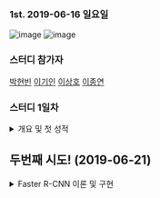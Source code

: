 ﻿### 1st. 2019-06-16 일요일
![image](https://user-images.githubusercontent.com/27988544/59562432-acfffe80-9067-11e9-9166-ef8c9efa5565.png)
![image](https://user-images.githubusercontent.com/27988544/59562425-88a42200-9067-11e9-9ec7-ba637aa48247.png)
  
  ### 스터디 참가자
  <a href="https://github.com/sksms17456">박현빈</a>
  <a href="https://github.com/marco0332">이기인</a>
  <a href="#">이상호</a>
  <a href="https://github.com/stupid07">이종연</a>
  
  ### 스터디 1일차
  <details>
  <summary>개요 및 첫 성적</summary>
  
  <p>
  
  Object Detection은 Bounding Box를 예측하면서 동시에 Box 안의 Object의 class를 예측하는 작업.
  ![fig1_cv_task](https://user-images.githubusercontent.com/27988544/59810455-3d786080-9340-11e9-95b8-04227a0a5de9.png)
  
  따라서 이 문제를 해결하는 접근 방법으로 1-stage와 2-stage로 나뉜다.
  1-stage는 속도면에서 장점을 보이고, 2-stage는 정확도면에서 장점을 보인다.
  ![fig5_2stage](https://user-images.githubusercontent.com/27988544/59810468-4d904000-9340-11e9-9c5b-4959603a54b2.png)
  ![fig6_1stage](https://user-images.githubusercontent.com/27988544/59810475-55e87b00-9340-11e9-9db4-3e64003bd75c.png)
  
  우리는 성능을 높이는 것이 최종 목표지만, 처음부터 구현을 해 보면서 이론을 이해하고 최근 발표된 논문까지 구현해보는 것을 중점적으로 진행할 예정이다.
  ![fig4_paper_trend_2019](https://user-images.githubusercontent.com/27988544/59810507-7d3f4800-9340-11e9-9d5a-59e07fd8fa30.png)
  
  일단 새로운 노트북을 지급 받았으니 Tensorflow를 설치해야 했다.<br>
  <a href="https://pythonkim.tistory.com/137?category=574546">윈도우10 Tensorflow 설치</a>
  
  가상환경 활성화 명령어<br>
  python -m venv tf_1<br>
  cd tf_1<br>
  Scripts\activate.bat<br>
  
  
  ## 첫번째 시도! (2019-06-20)
  ![image](https://user-images.githubusercontent.com/27988544/59836793-24df6900-9387-11e9-8687-f42cc8bfc563.png)
  공부를 좀 더 해야할 듯. 어떻게 하면 성능을 높일 수 있을지, tensorflow로 기본부터 코딩하는 것도 좋을 듯.
  <br>
  
  </p>
  </details>
  
  ## 두번째 시도! (2019-06-21)
  
  <details>
  <summary> Faster R-CNN 이론 및 구현</summary>
  <p>
  
  #### Faster R-CNN 구현해보기
  Object Detection에는 여러 알고리즘이 있다. R-CNN, YOLO 등등.  
  최초가 된 분석 방법은 R-CNN이고, selective search의 단점을 보오나하면서 속도를 올린게 Faster R-CNN이다.  
  Faster R-CNN은 정확도가 높지만 YOLO보다는 느리다. (속도와 정확도의 trade-off)  
  캐글에서 요구하는 것은 '정확도'이므로, 우리는 R-CNN과 같은 2-stage 모델을 우선적으로 구현해보기로 했다.  
  <br>
  
  #### Architecture
  Faster R-CNN은 두개의 네트워크로 구성이 되어 있다.  
  - Deep Convolution Network로서 Region Proposal Network (RPN)
  - Fast R-CNN Detector로서 앞의 proposed regions을 사용해서 object를 탐색
  <br>
  
  Faster R-CNN에는 2개의 모듈이 존재하지만, 전체적으로는 하나의 object detection network라고 볼 수 있음.  
  이게 중요한 이유는 Faster R-CNN 이후부터 fully differentiable model이기 때문이다.  
  ![image](https://user-images.githubusercontent.com/27988544/59889077-9100b200-9405-11e9-80a0-ac8bc9c4b4db.png)
    
  <br>
  <b>1. Input Images</b>
  
  - H x W x D를 갖고 있는, RGB Image<br><br>
    
  <b>2. Base Network (Shared Network)</b>
  
  - Name Meaning : selective search를 통해 나온 수천개 각각의 region proposals마다 CNN을 사용해서 forward pass를 했었던 이전 모델. 또한 3개의 모델(feature를 뽑아내는 CNN, 어떤 class인지 알아내는 classifier, bounding boxes를 예측하는 regression model)을 각각 학습시켜야 했음.  <br>Fast R-CNN에서는 중복되는 연산을 하나의 CNN으로 해결. 즉 이미지를 가장 먼저 받아서 feature를 뽑아내는 일을 하기 때문에 base network 또는 중복되는 일을 하나의 CNN에서 처리하기 때문에 shared network라고 함.<br><br>  
  
  <b>3. How it works</b><br>
  - Base network가 하는 일은 특징 추출이다. 중요한 것은 pretrained model을 사용해야 한다는 것. (transfer learning과 유사)  <br>모델은 기존의 모델을 주로 사용. ResNet, VGG, Inception 등. 다만 찾고자 하는 object의 feature를 뽑아내야 하기 때문에 이미 해당 object를 학습해놓은 상태여야 함.<br>
  
  ![image](https://user-images.githubusercontent.com/27988544/59889204-3ddb2f00-9406-11e9-8191-0b08195afe94.png)<br><br>
  <b>4. Region Proposal Network</b>
  - RPN은 conv를 통해 구현하며, input은 이전 base network에서 뽑아낸 feature maps를 사용. Region proposals을 생성하기 위해서는 base network에서 생성한 feature maps위에 n x n spatial window (보통 3 x 3)를 슬라이드 시킨다. 각각의 sliding-window가 찍은 지점마다, 한번에 여러개의 region proposals을 예측하게 된다. Region proposals의 최고 갯수는 k로 나타내며, 이것을 <b>Anchor</b>라고 부른다. 보통 각 sliding window의 지점마다 9개의 anchors가 존재하며, 3개의 서로 다른 종횡비 (aspect ratios) 그리고 3개의 서로 다른 크기 (scales)가 조합되며 모두 동일한 중앙지점을 가지게 됨.<br>
  ![image](https://user-images.githubusercontent.com/27988544/59889289-ade9b500-9406-11e9-81a4-7fd5cfb3187c.png)<br>
  <br>
  Sliding window를 통해 나온 feature map의 depth는 더 낮은 차원이 됨( ex) 512 depth -> 256 depth ) 이후의 output 값은 1 x 1 kernel을 갖고 있는 두개의 convolutional layers로 양분되어 들어가게 된다.  
  <br>
  <b>Classification layer</b>에서는 anchor당 2개의 predictions값을 내놓으며, 객체인지에 대한 확률값을 의미.  
  <br>
  Regeression layer (또는 bounding box adjustment layer)는 각 anchor당 델타값들 <sub>x<sub>center</sub></sub>, <sub>y<sub>center</sub></sub>, <sub>width</sub>, <sub>height</sub> 4개의 값을 구함. 이 델타 값들은 anchors에 적용이 되어서 최종 proposals을 얻게 된다.
  
  </p>
  </details>